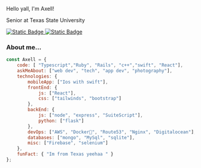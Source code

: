 
Hello yall, I'm Axell!
<p>Senior at Texas State University</p>
<a href="https://axellmartinez.com" >
<img alt="Static Badge" src="https://img.shields.io/badge/personal%20website-red">
</a>
<a href="https://www.linkedin.com/in/axell-martinez-avila-158229223/" >
<img alt="Static Badge" src="https://img.shields.io/badge/linkedin-blue">
</a>

### About me...  

```javascript
const Axell = {
    code: [ "Typescript","Ruby", "Rails", "c++","swift", "React"],
    askMeAbout: ["web dev", "tech", "app dev", "photography"],
    technologies: {
        mobileApp: ["Ios with swift"],
        frontEnd: {
            js: ["React"],
            css: ["tailwinds", "bootstrap"]
        },
        backEnd: {
            js: ["node", "express", "SuiteScript"],
            python: ["flask"]
        },
        devOps: ["AWS", "Docker🐳", "Route53", "Nginx", "Digitalocean"],
        databases: ["mongo", "MySql", "sqlite"],
        misc: ["Firebase", "selenium"]
    },
    funFact: { "Im from Texas yeehaa " }
};
```
